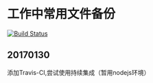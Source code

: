 # 工作中常用文件备份
[![Build Status](https://travis-ci.org/GottaWonder/work_ENV.svg?branch=master)](https://travis-ci.org/GottaWonder/work_ENV)

## 20170130
添加Travis-CI,尝试使用持续集成（暂用nodejs环境）

